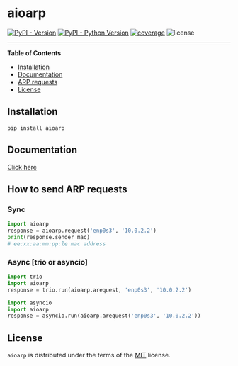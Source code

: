 # aioarp

[![PyPI - Version](https://img.shields.io/pypi/v/aioarp.svg)](https://pypi.org/project/aioarp)
[![PyPI - Python Version](https://img.shields.io/pypi/pyversions/aioarp.svg)](https://pypi.org/project/aioarp)
[![coverage](https://img.shields.io/codecov/c/github/karosis88/aioarp/master)](https://app.codecov.io/gh/karosis88/aioarp)
![license](https://img.shields.io/github/license/karosis88/aioarp)

-----

**Table of Contents**

- [Installation](#installation)
- [Documentation](#documentation)
- [ARP requests](#how-to-send-arp-requests)
- [License](#license)

## Installation

```console
pip install aioarp
```

## Documentation
[Click here](https://karosis88.github.io/aioarp/)

## How to send ARP requests

### Sync
```py
import aioarp
response = aioarp.request('enp0s3', '10.0.2.2')
print(response.sender_mac)
# ee:xx:aa:mm:pp:le mac address
```

### Async [trio or asyncio]
```py
import trio
import aioarp
response = trio.run(aioarp.arequest, 'enp0s3', '10.0.2.2')
```

```py
import asyncio
import aioarp
response = asyncio.run(aioarp.arequest('enp0s3', '10.0.2.2'))
```

## License

`aioarp` is distributed under the terms of the [MIT](https://spdx.org/licenses/MIT.html) license.

